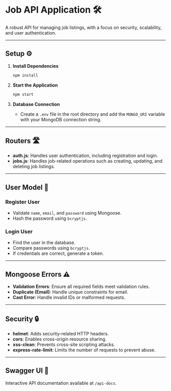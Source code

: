 # Job API Application 🛠️
A robust API for managing job listings, with a focus on security, scalability, and user authentication.

---

## Setup ⚙️

1. **Install Dependencies**  
   ```bash
   npm install
   ```

2. **Start the Application**  
   ```bash
   npm start
   ```

3. **Database Connection**     
   - Create a `.env` file in the root directory and add the `MONGO_URI` variable with your MongoDB connection string.

---

## Routers 🛣️

- **auth.js**: Handles user authentication, including registration and login.  
- **jobs.js**: Handles job-related operations such as creating, updating, and deleting job listings.

---

## User Model 👤

### Register User
- Validate `name`, `email`, and `password` using Mongoose.  
- Hash the password using `bcryptjs`.  

### Login User 
- Find the user in the database.  
- Compare passwords using `bcryptjs`.  
- If credentials are correct, generate a token.  

---

## Mongoose Errors ⚠️

- **Validation Errors**: Ensure all required fields meet validation rules.
- **Duplicate (Email)**: Handle unique constraints for email.
- **Cast Error**: Handle invalid IDs or malformed requests.

---

## Security 🔒

- **helmet**: Adds security-related HTTP headers.  
- **cors**: Enables cross-origin resource sharing.  
- **xss-clean**: Prevents cross-site scripting attacks.  
- **express-rate-limit**: Limits the number of requests to prevent abuse.

---

## Swagger UI 📜

Interactive API documentation available at `/api-docs`.  
